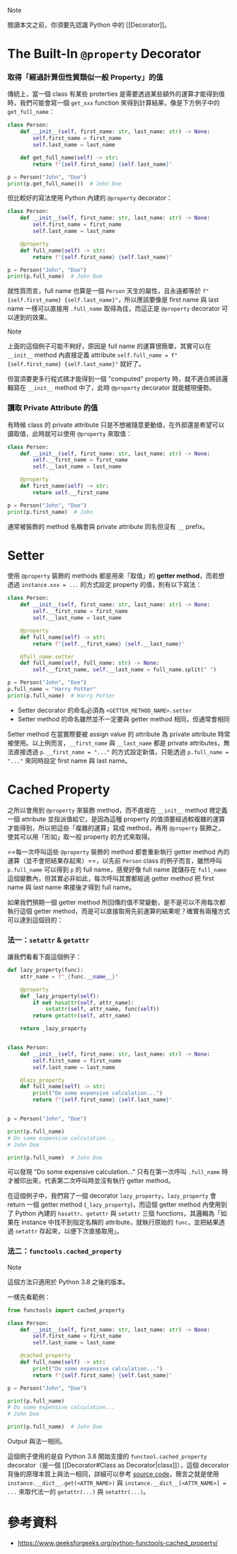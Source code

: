 >[!Note]
>閱讀本文之前，你須要先認識 Python 中的 [[Decorator]]。

# The Built-In `@property` Decorator

### 取得「經過計算但性質類似一般 Property」的值

傳統上，當一個 class 有某些 proterties 是需要透過某些額外的運算才能得到值時，我們可能會寫一個 `get_xxx` function 來得到計算結果，像是下方例子中的 `get_full_name`：

```Python
class Person:
    def __init__(self, first_name: str, last_name: str) -> None:
        self.first_name = first_name
        self.last_name = last_name

    def get_full_name(self) -> str:
        return f"{self.first_name} {self.last_name}"

p = Person("John", "Doe")
print(p.get_full_name())  # John Doe
```

但比較好的寫法使用 Python 內建的 `@property` decorator：

```Python
class Person:
    def __init__(self, first_name: str, last_name: str) -> None:
        self.first_name = first_name
        self.last_name = last_name

    @property
    def full_name(self) -> str:
        return f"{self.first_name} {self.last_name}"

p = Person("John", "Doe")
print(p.full_name)  # John Doe
```

就性質而言，full name 也算是一個 `Person` 天生的屬性，且永遠都等於 `f"{self.first_name} {self.last_name}"`，所以應該要像是 first name 與 last name 一樣可以直接用 `.full_name` 取得為佳，而這正是 `@property` decorator 可以達到的效果。

>[!Note]
>上面的這個例子可能不夠好，原因是 full name 的運算很簡單，其實可以在 `__init__` method 內直接定義 attribute `self.full_name = f"{self.first_name} {self.last_name}"` 就好了。
>
>但當須要更多行程式碼才能得到一個 "computed" property 時，就不適合將該邏輯寫在 `__init__` method 中了，此時 `@property` decorator 就能體現優勢。

### 讀取 Private Attribute 的值

有時候 class 的 private attribute 只是不想被隨意更動值，在外部還是希望可以讀取值，此時就可以使用 `@property` 來取值：

```Python
class Person:
    def __init__(self, first_name: str, last_name: str) -> None:
        self.__first_name = first_name
        self.__last_name = last_name

    @property
    def first_name(self) -> str:
        return self.__first_name

p = Person("John", "Doe")
print(p.first_name)  # John
```

通常被裝飾的 method 名稱會與 private attribute 同名但沒有 `__` prefix。

# Setter

使用 `@property` 裝飾的 methods 都是用來「取值」的 **getter method**，而若想透過 `instance.xxx = ...` 的方式設定 property 的值，則有以下寫法：

```Python
class Person:
    def __init__(self, first_name: str, last_name: str) -> None:
        self.__first_name = first_name
        self.__last_name = last_name

    @property
    def full_name(self) -> str:
        return f"{self.__first_name} {self.__last_name}"

    @full_name.setter
    def full_name(self, full_name: str) -> None:
        self.__first_name, self.__last_name = full_name.split(" ")

p = Person("John", "Doe")
p.full_name = "Harry Potter"
print(p.full_name)  # Harry Potter
```

- Setter decorator 的命名必須為 `<GETTER_METHOD_NAME>.setter`
- Setter method 的命名雖然並不一定要與 getter method 相同，但通常會相同

Setter method 在當實際要被 assign value 的 attribute 為 private attribute 時常被使用。以上例而言，`__first_name` 與 `__last_name` 都是 private attributes，無法直接透過 `p.__first_name = "..."` 的方式設定新值，只能透過 `p.full_name = "..."` 來同時設定 first name 與 last name。

# Cached Property

之所以會用到 `@property` 來裝飾 method，而不直接在 `__init__` method 裡定義一個 attribute 並指派值給它，是因為這種 property 的值須要經過較複雜的運算才能得到，所以把這些「複雜的運算」寫成 method，再用 `@property` 裝飾之，使其可以用「形如」取一般 property 的方式來取得。

==每一次呼叫這些 `@property` 裝飾的 method 都會重新執行 getter method 內的運算（並不會把結果存起來）==，以先前 `Person` class 的例子而言，雖然呼叫 `p.full_name` 可以得到 `p` 的 full name，感覺好像 full name 就儲存在 `full_name` 這個變數內，但其實必非如此，每次呼叫其實都經過 getter method 把 first name 與 last name 串接後才得到 full name。

如果我們預期一個 getter method 所回傳的值不常變動，是不是可以不用每次都執行這個 getter method，而是可以直接取用先前運算的結果呢？確實有兩種方式可以達到這個目的：

### 法一：`setattr` & `getattr`

讓我們看看下面這個例子：

```Python
def lazy_property(func):
    attr_name = f"_{func.__name__}"

    @property
    def _lazy_property(self):
        if not hasattr(self, attr_name):
            setattr(self, attr_name, func(self))
        return getattr(self, attr_name)

    return _lazy_property


class Person:
    def __init__(self, first_name: str, last_name: str) -> None:
        self.first_name = first_name
        self.last_name = last_name

    @lazy_property
    def full_name(self) -> str:
        print("Do some expensive calculation...")
        return f"{self.first_name} {self.last_name}"


p = Person("John", "Doe")

print(p.full_name)
# Do some expensive calculation...
# John Doe

print(p.full_name)  # John Doe
```

可以發現 "Do some expensive calculation..." 只有在第一次呼叫 `.full_name` 時才被印出來，代表第二次呼叫時並沒有執行 getter method。

在這個例子中，我們寫了一個 decorator `lazy_property`，`lazy_property` 會 return 一個 getter method (`_lazy_property`)，而這個 getter method 內使用到了 Python 內建的 `hasattr`、`getattr` 與 `setattr` 三個 functions，其邏輯為「如果在 instance 中找不到指定名稱的 attribute，就執行原始的 `func`，並把結果透過 `setattr` 存起來，以便下次直接取用」。

### 法二：`functools.cached_property`

>[!Note]
>這個方法只適用於 Python 3.8 之後的版本。

一樣先看範例：

```Python
from functools import cached_property

class Person:
    def __init__(self, first_name: str, last_name: str) -> None:
        self.first_name = first_name
        self.last_name = last_name

    @cached_property
    def full_name(self) -> str:
        print("Do some expensive calculation...")
        return f"{self.first_name} {self.last_name}"

p = Person("John", "Doe")

print(p.full_name)
# Do some expensive calculation...
# John Doe

print(p.full_name)  # John Doe
```

Output 與法一相同。

這個例子使用的是自 Python 3.8 開始支援的 `functool.cached_property` decorator（是一個 [[Decorator#Class as Decorator|class]]），這個 decorator 背後的原理本質上與法一相同，詳細可以參考 [source code](https://github.com/python/cpython/blob/7fc9be350af055538e70ece8d7de78414bad431e/Lib/functools.py#L965)，簡言之就是使用 `instance.__dict__.get(<ATTR_NAME>)` 與 `instance.__dict__[<ATTR_NAME>] = ...` 來取代法一的 `getattr(...)` 與 `setattr(...)`。

# 參考資料

- <https://www.geeksforgeeks.org/python-functools-cached_property/>
